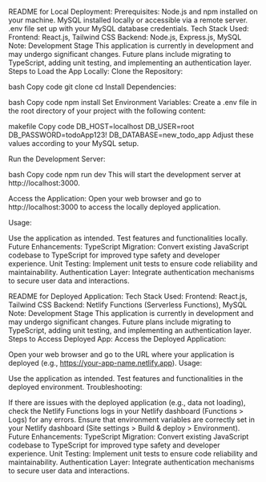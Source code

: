 README for Local Deployment:
Prerequisites:
Node.js and npm installed on your machine.
MySQL installed locally or accessible via a remote server.
.env file set up with your MySQL database credentials.
Tech Stack Used:
Frontend: React.js, Tailwind CSS
Backend: Node.js, Express.js, MySQL
Note: Development Stage
This application is currently in development and may undergo significant changes.
Future plans include migrating to TypeScript, adding unit testing, and implementing an authentication layer.
Steps to Load the App Locally:
Clone the Repository:

bash
Copy code
git clone <repository-url>
cd <project-directory>
Install Dependencies:

bash
Copy code
npm install
Set Environment Variables:
Create a .env file in the root directory of your project with the following content:

makefile
Copy code
DB_HOST=localhost
DB_USER=root
DB_PASSWORD=todoApp123!
DB_DATABASE=new_todo_app
Adjust these values according to your MySQL setup.

Run the Development Server:

bash
Copy code
npm run dev
This will start the development server at http://localhost:3000.

Access the Application:
Open your web browser and go to http://localhost:3000 to access the locally deployed application.

Usage:

Use the application as intended.
Test features and functionalities locally.
Future Enhancements:
TypeScript Migration: Convert existing JavaScript codebase to TypeScript for improved type safety and developer experience.
Unit Testing: Implement unit tests to ensure code reliability and maintainability.
Authentication Layer: Integrate authentication mechanisms to secure user data and interactions.


README for Deployed Application:
Tech Stack Used:
Frontend: React.js, Tailwind CSS
Backend: Netlify Functions (Serverless Functions), MySQL
Note: Development Stage
This application is currently in development and may undergo significant changes.
Future plans include migrating to TypeScript, adding unit testing, and implementing an authentication layer.
Steps to Access Deployed App:
Access the Deployed Application:

Open your web browser and go to the URL where your application is deployed (e.g., https://your-app-name.netlify.app).
Usage:

Use the application as intended.
Test features and functionalities in the deployed environment.
Troubleshooting:

If there are issues with the deployed application (e.g., data not loading), check the Netlify Functions logs in your Netlify dashboard (Functions > Logs) for any errors.
Ensure that environment variables are correctly set in your Netlify dashboard (Site settings > Build & deploy > Environment).
Future Enhancements:
TypeScript Migration: Convert existing JavaScript codebase to TypeScript for improved type safety and developer experience.
Unit Testing: Implement unit tests to ensure code reliability and maintainability.
Authentication Layer: Integrate authentication mechanisms to secure user data and interactions.
